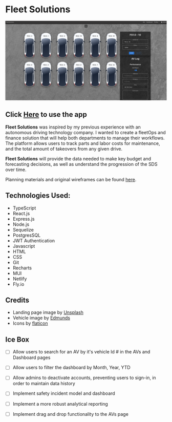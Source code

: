 # Fleet Solutions

![picture alt](src/assets/images/avImage.png)

## Click **[Here](https://fleet-solutions.netlify.app/)** to use the app

**Fleet Solutions** was inspired by my previous experience with an autonomous driving technology company. I wanted to create a fleetOps and finance solution that will help both departments to manage their workflows. The platform allows users to track parts and labor costs for maintenance, and the total amount of takeovers from any given drive.

**Fleet Solutions** will provide the data needed to make key budget and forecasting decisions, as well as understand the progression of the SDS over time. 

Planning materials and original wireframes can be found [here](https://trello.com/b/vkUT9dft/fleet-solutions).

## Technologies Used:
* TypeScript
* React.js
* Express.js
* Node.js
* Sequelize
* PostgresSQL
* JWT Authentication
* Javascript
* HTML
* CSS
* Git
* Recharts
* MUI
* Netlify
* Fly.io

## Credits
* Landing page image by [Unsplash](https://unsplash.com/s/photos/concrete)
* Vehicle image by [Edmunds](https://static.ed.edmunds-media.com/unversioned/img/self-driving-cars/car.svg)
* Icons by [flaticon](https://www.flaticon.com/)

## Ice Box
- [ ] Allow users to search for an AV by it's vehicle Id # in the AVs and Dashboard pages
- [ ] Allow users to filter the dashboard by Month, Year, YTD
- [ ] Allow admins to deactivate accounts, preventing users to sign-in, in order to maintain data history
- [ ] Implement safety incident model and dashboard
- [ ] Implement a more robust analytical reporting 
- [ ] Implement drag and drop functionality to the AVs page


